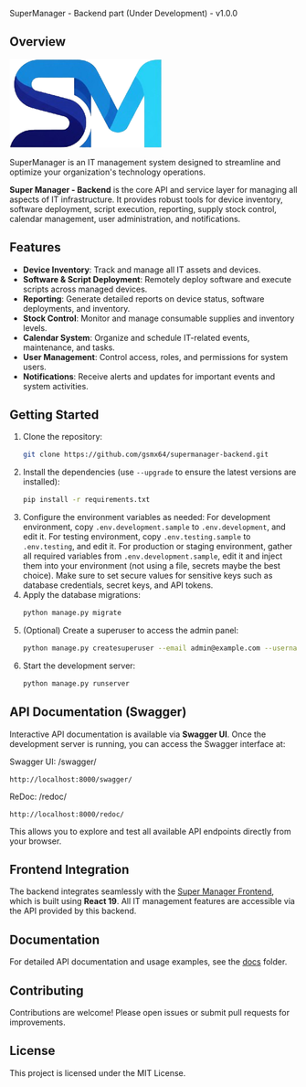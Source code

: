 
SuperManager - Backend part (Under Development) - v1.0.0

## Overview

![Super Manager Logo](docs/images/sm_logo.png)

SuperManager is an IT management system designed to streamline and optimize your organization's technology operations.

**Super Manager - Backend** is the core API and service layer for managing all aspects of IT infrastructure. It provides robust tools for device inventory, software deployment, script execution, reporting, supply stock control, calendar management, user administration, and notifications.

## Features

- **Device Inventory**: Track and manage all IT assets and devices.
- **Software & Script Deployment**: Remotely deploy software and execute scripts across managed devices.
- **Reporting**: Generate detailed reports on device status, software deployments, and inventory.
- **Stock Control**: Monitor and manage consumable supplies and inventory levels.
- **Calendar System**: Organize and schedule IT-related events, maintenance, and tasks.
- **User Management**: Control access, roles, and permissions for system users.
- **Notifications**: Receive alerts and updates for important events and system activities.


## Getting Started

1. Clone the repository:
    ```bash
    git clone https://github.com/gsmx64/supermanager-backend.git
    ```
2. Install the dependencies (use `--upgrade` to ensure the latest versions are installed):
    ```bash
    pip install -r requirements.txt
    ```
3. Configure the environment variables as needed:
For development environment, copy `.env.development.sample` to `.env.development`, and edit it.
For testing environment, copy `.env.testing.sample` to `.env.testing`, and edit it.
For production or staging environment, gather all required variables from `.env.development.sample`, edit it and inject them into your environment (not using a file, secrets maybe the best choice). Make sure to set secure values for sensitive keys such as database credentials, secret keys, and API tokens.
4. Apply the database migrations:
    ```bash
    python manage.py migrate
    ```
5. (Optional) Create a superuser to access the admin panel:
    ```bash
    python manage.py createsuperuser --email admin@example.com --username admin
    ```
6. Start the development server:
    ```bash
    python manage.py runserver
    ```

## API Documentation (Swagger)

Interactive API documentation is available via **Swagger UI**. Once the development server is running, you can access the Swagger interface at:

Swagger UI: /swagger/
```
http://localhost:8000/swagger/
```

ReDoc: /redoc/
```
http://localhost:8000/redoc/
```

This allows you to explore and test all available API endpoints directly from your browser.

## Frontend Integration

The backend integrates seamlessly with the [Super Manager Frontend](https://github.com/gsmx64/supermanager-frontend.git), which is built using **React 19**. All IT management features are accessible via the API provided by this backend.

## Documentation

For detailed API documentation and usage examples, see the [docs](./docs) folder.

## Contributing

Contributions are welcome! Please open issues or submit pull requests for improvements.

## License

This project is licensed under the MIT License.

